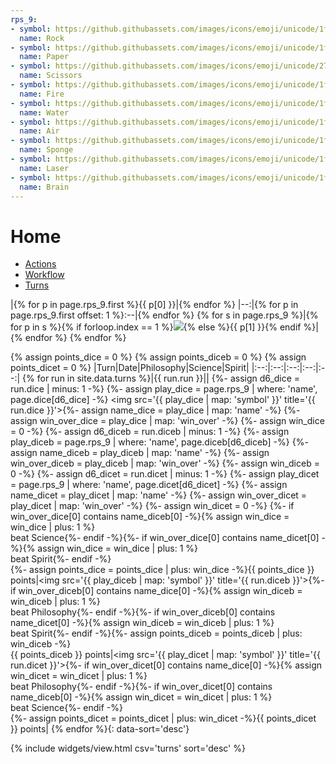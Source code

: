 ```yaml
---
rps_9:
- symbol: https://github.githubassets.com/images/icons/emoji/unicode/1faa8.png?v8
  name: Rock
- symbol: https://github.githubassets.com/images/icons/emoji/unicode/1f9fb.png?v8
  name: Paper
- symbol: https://github.githubassets.com/images/icons/emoji/unicode/2702.png?v8
  name: Scissors
- symbol: https://github.githubassets.com/images/icons/emoji/unicode/1f525.png?v8
  name: Fire
- symbol: https://github.githubassets.com/images/icons/emoji/unicode/1f4a6.png?v8
  name: Water
- symbol: https://github.githubassets.com/images/icons/emoji/unicode/1f32c.png?v8
  name: Air
- symbol: https://github.githubassets.com/images/icons/emoji/unicode/1f9fd.png?v8
  name: Sponge
- symbol: https://github.githubassets.com/images/icons/emoji/unicode/1f52b.png?v8
  name: Laser
- symbol: https://github.githubassets.com/images/icons/emoji/unicode/1f9e0.png?v8
  name: Brain
---
```

# Home
- [Actions](https://github.com/petrosh/rps-9/actions)
- [Workflow](https://github.com/petrosh/rps-9/blob/main/.github/workflows/rps-9.yml)
- [Turns](https://github.com/petrosh/rps-9/tree/main/_data/turns.csv)

|{% for p in page.rps_9.first %}{{ p[0] }}|{% endfor %}
|--:|{% for p in page.rps_9.first offset: 1 %}:--|{% endfor %}
{% for s in page.rps_9 %}|{% for p in s %}{% if forloop.index == 1 %}<img src="{{ p[1] }}">{% else %}{{ p[1] }}{% endif %}|{% endfor %}
{% endfor %}

{% assign points_dice = 0 %}
{% assign points_diceb = 0 %}
{% assign points_dicet = 0 %}
|Turn|Date|Philosophy|Science|Spirit|
|:--:|:--:|:--:|:--:|:--:|
{% for run in site.data.turns %}|{{ run.run }}|<time datetime='{{ run.unix | date_to_rfc822 }}'></time>|
{%- assign d6_dice = run.dice | minus: 1 -%}
{%- assign play_dice = page.rps_9 | where: 'name', page.dice[d6_dice] -%}
<img src='{{ play_dice | map: 'symbol' }}' title='{{ run.dice }}'>{%- assign name_dice = play_dice | map: 'name' -%}
{%- assign win_over_dice = play_dice | map: 'win_over' -%}
{%- assign win_dice = 0 -%}
{%- assign d6_diceb = run.diceb | minus: 1 -%}
{%- assign play_diceb = page.rps_9 | where: 'name', page.diceb[d6_diceb] -%}
{%- assign name_diceb = play_diceb | map: 'name' -%}
{%- assign win_over_diceb = play_diceb | map: 'win_over' -%}
{%- assign win_diceb = 0 -%}
{%- assign d6_dicet = run.dicet | minus: 1 -%}
{%- assign play_dicet = page.rps_9 | where: 'name', page.dicet[d6_dicet] -%}
{%- assign name_dicet = play_dicet | map: 'name' -%}
{%- assign win_over_dicet = play_dicet | map: 'win_over' -%}
{%- assign win_dicet = 0 -%}
{%- if win_over_dice[0] contains name_diceb[0] -%}{% assign win_dice = win_dice | plus: 1 %}<br>beat Science{%- endif -%}{%- if win_over_dice[0] contains name_dicet[0] -%}{% assign win_dice = win_dice | plus: 1 %}<br>beat Spirit{%- endif -%}<br>{%- assign points_dice = points_dice | plus: win_dice -%}{{ points_dice }} points|<img src='{{ play_diceb | map: 'symbol' }}' title='{{ run.diceb }}'>{%- if win_over_diceb[0] contains name_dice[0] -%}{% assign win_diceb = win_diceb | plus: 1 %}<br>beat Philosophy{%- endif -%}{%- if win_over_diceb[0] contains name_dicet[0] -%}{% assign win_diceb = win_diceb | plus: 1 %}<br>beat Spirit{%- endif -%}{%- assign points_diceb = points_diceb | plus: win_diceb -%}<br>{{ points_diceb }} points|<img src='{{ play_dicet | map: 'symbol' }}' title='{{ run.dicet }}'>{%- if win_over_dicet[0] contains name_dice[0] -%}{% assign win_dicet = win_dicet | plus: 1 %}<br>beat Philosophy{%- endif -%}{%- if win_over_dicet[0] contains name_diceb[0] -%}{% assign win_dicet = win_dicet | plus: 1 %}<br>beat Science{%- endif -%}<br>{%- assign points_dicet = points_dicet | plus: win_dicet -%}{{ points_dicet }} points|
{% endfor %}{: data-sort='desc'}

{% include widgets/view.html csv='turns' sort='desc' %}

<style>td img{max-height: 1.2em;}</style>
